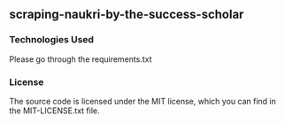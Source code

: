 ## scraping-naukri-by-the-success-scholar

### Technologies Used
Please go through the requirements.txt

### License 
The source code is licensed under the MIT license, which you can find in the MIT-LICENSE.txt file.